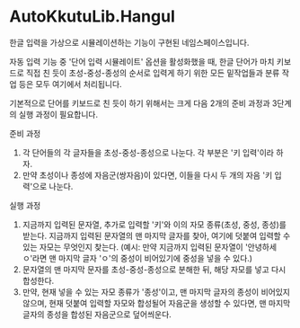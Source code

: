 # AutoKkutuLib.Hangul

한글 입력을 가상으로 시뮬레이션하는 기능이 구현된 네임스페이스입니다.

자동 입력 기능 중 '단어 입력 시뮬레이트' 옵션을 활성화했을 때, 한글 단어가 마치 키보드로 직접 친 듯이 초성-중성-종성의 순서로 입력게 하기 위한 모든 밑작업들과 분류 작업 등은 모두 여기에서 처리됩니다.

기본적으로 단어를 키보드로 친 듯이 하기 위해서는 크게 다음 2개의 준비 과정과 3단계의 실행 과정이 필요합니다.

준비 과정

1. 각 단어들의 각 글자들을 초성-중성-종성으로 나눈다. 각 부분은 '키 입력'이라 하자.
2. 만약 초성이나 종성에 자음군(쌍자음)이 있다면, 이들을 다시 두 개의 자음 '키 입력'으로 나눈다.

실행 과정

1. 지금까지 입력된 문자열, 추가로 입력할 '키'와 이의 자모 종류\(초성, 중성, 종성\)를 받는다. 지금까지 입력된 문자열의 맨 마지막 글자를 찾아, 여기에 덧붙여 입력할 수 있는 자모는 무엇인지 찾는다.
(예시: 만약 지금까지 입력된 문자열이 '안녕하세ㅇ'라면 맨 마지막 글자 'ㅇ'의 중성이 비어있기에 중성을 넣을 수 있다.)
2. 문자열의 맨 마지막 문자를 초성-중성-종성으로 분해한 뒤, 해당 자모를 넣고 다시 합성한다.
3. 만약, 현재 넣을 수 있는 자모 종류가 '종성'이고, 맨 마지막 글자의 종성이 비어있지 않으며, 현재 덧붙여 입력할 자모와 합성될어 자음군을 생성할 수 있다면, 맨 마지막 글자의 종성을 합성된 자음군으로 덮어씌운다.
